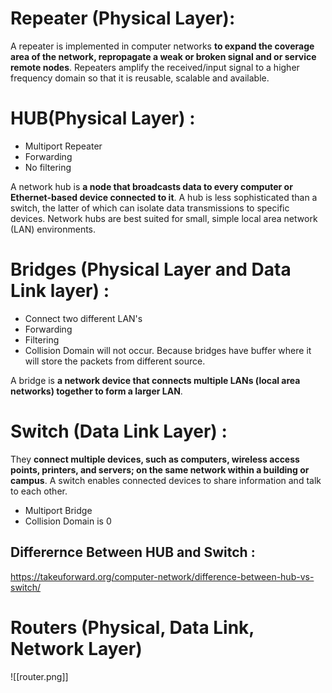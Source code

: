 # Repeater (Physical Layer):
A repeater is implemented in computer networks **to expand the coverage area of the network, repropagate a weak or broken signal and or service remote nodes**. Repeaters amplify the received/input signal to a higher frequency domain so that it is reusable, scalable and available.


# HUB(Physical Layer) :

* Multiport Repeater
* Forwarding
* No filtering

A network hub is **a node that broadcasts data to every computer or Ethernet-based device connected to it**. A hub is less sophisticated than a switch, the latter of which can isolate data transmissions to specific devices. Network hubs are best suited for small, simple local area network (LAN) environments.



# Bridges (Physical Layer and Data Link layer) :

* Connect two different LAN's
* Forwarding
* Filtering
* Collision Domain will not occur. Because bridges have buffer where it will store the packets from different source.

A bridge is **a network device that connects multiple LANs (local area networks) together to form a larger LAN**.


# Switch (Data Link Layer) :
They **connect multiple devices, such as computers, wireless access points, printers, and servers; on the same network within a building or campus**. A switch enables connected devices to share information and talk to each other.

* Multiport Bridge
* Collision Domain is 0

## Differernce Between HUB and Switch :
https://takeuforward.org/computer-network/difference-between-hub-vs-switch/


# Routers (Physical, Data Link, Network Layer) 

![[router.png]]

